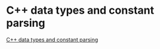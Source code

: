 # C++ data types and constant parsing
[C++ data types and constant parsing](https://aiwithcloud.com/2022/09/19/c_data_types_and_constant_parsing/)